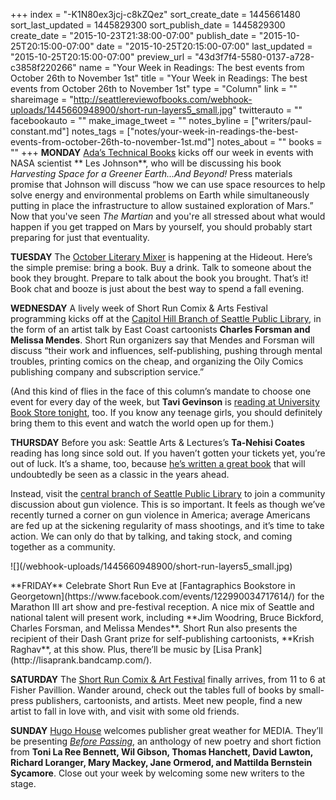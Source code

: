 +++
index = "-K1N80ex3jcj-c8kZQez"
sort_create_date = 1445661480
sort_last_updated = 1445829300
sort_publish_date = 1445829300
create_date = "2015-10-23T21:38:00-07:00"
publish_date = "2015-10-25T20:15:00-07:00"
date = "2015-10-25T20:15:00-07:00"
last_updated = "2015-10-25T20:15:00-07:00"
preview_url = "43d3f7f4-5580-0137-a728-c3858f220266"
name = "Your Week in Readings: The best events from October 26th to November 1st"
title = "Your Week in Readings: The best events from October 26th to November 1st"
type = "Column"
link = ""
shareimage = "http://seattlereviewofbooks.com/webhook-uploads/1445660948900/short-run-layers5_small.jpg"
twitterauto = ""
facebookauto = ""
make_image_tweet = ""
notes_byline = ["writers/paul-constant.md"]
notes_tags = ["notes/your-week-in-readings-the-best-events-from-october-26th-to-november-1st.md"]
notes_about = ""
books = ""
+++
**MONDAY** [Ada’s Technical Books](http://www.seattletechnicalbooks.com/harvesting-space-greener-earthand-beyond-featuring-author-les-johnson) kicks off our week in events with  NASA scientist ** Les Johnson**, who will be discussing his book *Harvesting Space for a Greener Earth...And Beyond!* Press materials promise that Johnson will discuss “how we can use space resources to help solve energy and environmental problems on Earth while simultaneously putting in place the infrastructure to allow sustained exploration of Mars.” Now that you've seen *The Martian* and you're all stressed about what would happen if you get trapped on Mars by yourself, you should probably start preparing for just that eventuality.

**TUESDAY** The [October Literary Mixer](https://www.facebook.com/events/1645927722321283/) is happening at the Hideout. Here’s the simple premise: bring a book. Buy a drink. Talk to someone about the book they brought. Prepare to talk about the book you brought. That’s it! Book chat and booze is just about the best way to spend a fall evening.

**WEDNESDAY** A lively week of Short Run Comix & Arts Festival programming kicks off at the [Capitol Hill Branch of Seattle Public Library](https://www.facebook.com/events/787266681382495/), in the form of an artist talk by East Coast cartoonists **Charles Forsman and Melissa Mendes**. Short Run organizers say that Mendes and Forsman will discuss “their work and influences, self-publishing, pushing through mental troubles, printing comics on the cheap, and organizing the Oily Comics publishing company and subscription service.” 

(And this kind of flies in the face of this column’s mandate to choose one event for every day of the week, but **Tavi Gevinson** is [reading at University Book Store tonight](http://www2.bookstore.washington.edu/_events/events_cal.taf?evmonth=10&evyear=2015&eventid=2015081210084200&pre=20151015&pst=20151031), too. If you know any teenage girls, you should definitely bring them to this event and watch the world open up for them.)

**THURSDAY** Before you ask: Seattle Arts & Lectures’s **Ta-Nehisi Coates** reading has long since sold out. If you haven’t gotten your tickets yet, you’re out of luck. It’s a shame, too, because [he’s written a great book](http://seattlereviewofbooks.com/reviews/the-seattle-of-your-nightmares/) that will undoubtedly be seen as a classic in the years ahead. 

Instead, visit the [central branch of Seattle Public Library](http://www.spl.org/calendar-of-events#/?i=5) to join a community discussion about gun violence. This is so important. It feels as though we’ve recently turned a corner on gun violence in America; average Americans are fed up at the sickening regularity of mass shootings, and it’s time to take action. We can only do that by talking, and taking stock, and coming together as a community.

<p class="image-left">![](/webhook-uploads/1445660948900/short-run-layers5_small.jpg)</p>**FRIDAY** Celebrate Short Run Eve at [Fantagraphics Bookstore in Georgetown](https://www.facebook.com/events/122990034717614/) for the Marathon III art show and pre-festival reception. A nice mix of Seattle and national talent will present work, including **Jim Woodring, Bruce Bickford, Charles Forsman, and Melissa Mendes**. Short Run also presents the recipient of their Dash Grant prize for self-publishing cartoonists, **Krish Raghav**, at this show. Plus, there’ll be music by [Lisa Prank](http://lisaprank.bandcamp.com/).

**SATURDAY** The [Short Run Comix & Art Festival](http://www.shortrun.org/) finally arrives, from 11 to 6 at Fisher Pavillion. Wander around, check out the tables full of books by small-press publishers, cartoonists, and artists. Meet new people, find a new artist to fall in love with, and visit with some old friends.

**SUNDAY** [Hugo House](http://hugohouse.org/event/great-weather-for-media-anthology-release-party/) welcomes publisher great weather for MEDIA. They’ll be presenting [*Before Passing*](http://greatweatherformedia.com/before-passing/), an anthology of new poetry and short fiction from **Toni La Ree Bennett, Wil Gibson, Thomas Hanchett, David Lawton, Richard Loranger, Mary Mackey, Jane Ormerod, and Mattilda Bernstein Sycamore**. Close out your week by welcoming some new writers to the stage.